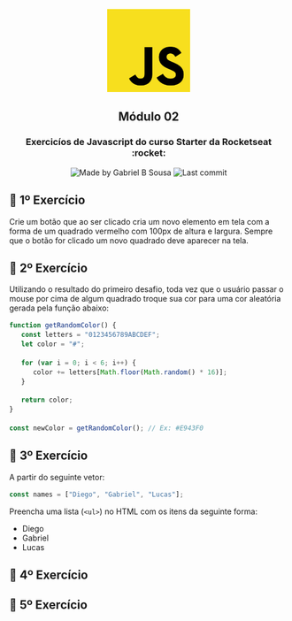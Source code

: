 <div align="center">
   <img src="../../../.github/images/js.png" width="150px">   
</div>

<h2 align="center">
  Módulo 02
</h2>

<h3 align="center">
  Exercicíos de Javascript do curso Starter da Rocketseat  :rocket:
</h3>

<p align="center" >    
  <img alt="Made by Gabriel B Sousa" src="https://img.shields.io/static/v1?label=made%20by&message=Gabriel%20Sousa&color=202024&style=flat-square">  

  <img alt="Last commit" src="https://img.shields.io/github/last-commit/gabrielbudke/starter?color=202024&style=flat-square">
</p>

## :pencil: 1º Exercício

Crie um botão que ao ser clicado cria um novo elemento em tela com a forma de um quadrado
vermelho com 100px de altura e largura. Sempre que o botão for clicado um novo quadrado deve
aparecer na tela.

## :pencil: 2º Exercício

Utilizando o resultado do primeiro desafio, toda vez que o usuário passar o mouse por cima de
algum quadrado troque sua cor para uma cor aleatória gerada pela função abaixo:

```javascript
function getRandomColor() {
   const letters = "0123456789ABCDEF";
   let color = "#";
   
   for (var i = 0; i < 6; i++) {
      color += letters[Math.floor(Math.random() * 16)];
   }
   
   return color;
}

const newColor = getRandomColor(); // Ex: #E943F0
```

## :pencil: 3º Exercício

A partir do seguinte vetor:

```javascript
const names = ["Diego", "Gabriel", "Lucas"];
```
Preencha uma lista (`<ul>`) no HTML com os itens da seguinte forma:
- Diego
- Gabriel
- Lucas

## :pencil: 4º Exercício

## :pencil: 5º Exercício


